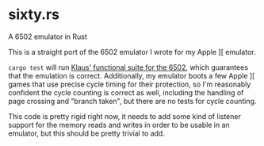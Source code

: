 # sixty.rs
A 6502 emulator in Rust

This is a straight port of the 6502 emulator I wrote for my Apple ][ emulator.

`cargo test` will run [Klaus' functional suite for the 6502](https://github.com/Klaus2m5/6502_65C02_functional_tests), which guarantees that the emulation is correct. Additionally, my emulator boots a few Apple ][ games that use precise cycle timing for their protection, so I'm reasonably confident the cycle counting is correct as well, including the handling of page crossing and "branch taken", but there are no tests for cycle counting.

This code is pretty rigid right now, it needs to add some kind of listener support for the memory reads and writes in order to be usable in an emulator, but this should be pretty trivial to add.
  